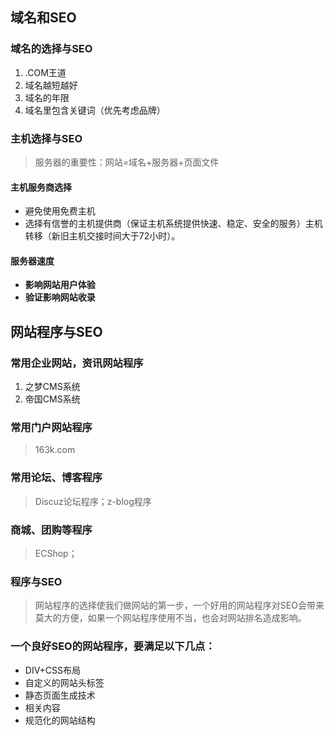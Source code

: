 ## 域名和SEO
### 域名的选择与SEO
1. .COM王道
2. 域名越短越好
3. 域名的年限
4. 域名里包含关键词（优先考虑品牌）
### 主机选择与SEO
> 服务器的重要性：网站=域名+服务器+页面文件
#### 主机服务商选择
+ 避免使用免费主机
+ 选择有信誉的主机提供商（保证主机系统提供快速、稳定、安全的服务）主机转移（新旧主机交接时间大于72小时）。
#### 服务器速度
+ __影响网站用户体验__
+ __验证影响网站收录__
## 网站程序与SEO
### 常用企业网站，资讯网站程序
1. 之梦CMS系统
2. 帝国CMS系统
### 常用门户网站程序
> 163k.com
### 常用论坛、博客程序
> Discuz论坛程序；z-blog程序
### 商城、团购等程序
> ECShop；
### 程序与SEO
> 网站程序的选择使我们做网站的第一步，一个好用的网站程序对SEO会带来莫大的方便，如果一个网站程序使用不当，也会对网站排名造成影响。
### 一个良好SEO的网站程序，要满足以下几点：
+ DIV+CSS布局
+ 自定义的网站头标签
+ 静态页面生成技术 
+ 相关内容
+ 规范化的网站结构
















